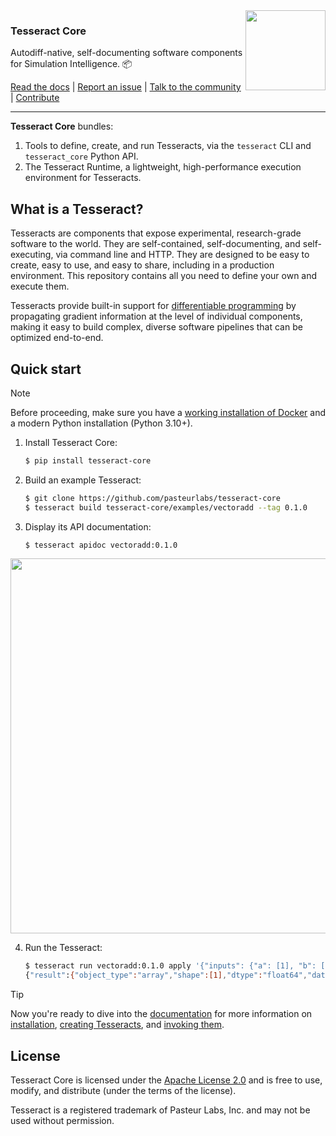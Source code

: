 <img src="docs/static/logo-transparent.png" width="128" align="right">

### Tesseract Core

Autodiff-native, self-documenting software components for Simulation Intelligence. :package:

[Read the docs](https://docs.pasteurlabs.ai/projects/tesseract-core/latest/) |
[Report an issue](https://github.com/pasteurlabs/tesseract-core/issues) |
[Talk to the community](https://si-tesseract.discourse.group/) |
[Contribute](CONTRIBUTING.md)

---

**Tesseract Core** bundles:

1. Tools to define, create, and run Tesseracts, via the `tesseract` CLI and `tesseract_core` Python API.
2. The Tesseract Runtime, a lightweight, high-performance execution environment for Tesseracts.

## What is a Tesseract?

Tesseracts are components that expose experimental, research-grade software to the world. They are self-contained, self-documenting, and self-executing, via command line and HTTP. They are designed to be easy to create, easy to use, and easy to share, including in a production environment. This repository contains all you need to define your own and execute them.

Tesseracts provide built-in support for [differentiable programming](https://docs.pasteurlabs.ai/projects/tesseract-core/latest/content/introduction/differentiable-programming.html) by propagating gradient information at the level of individual components, making it easy to build complex, diverse software pipelines that can be optimized end-to-end.

## Quick start

> [!NOTE]
> Before proceeding, make sure you have a [working installation of Docker](https://docs.docker.com/engine/install/) and a modern Python installation (Python 3.10+).

1. Install Tesseract Core:

   ```bash
   $ pip install tesseract-core
   ```

2. Build an example Tesseract:

   ```bash
   $ git clone https://github.com/pasteurlabs/tesseract-core
   $ tesseract build tesseract-core/examples/vectoradd --tag 0.1.0
   ```

3. Display its API documentation:

   ```bash
   $ tesseract apidoc vectoradd:0.1.0
   ```

<p align="center">
<img src="docs/img/apidoc-screenshot.png" width="600">
</p>

4. Run the Tesseract:

   ```bash
   $ tesseract run vectoradd:0.1.0 apply '{"inputs": {"a": [1], "b": [2]}}'
   {"result":{"object_type":"array","shape":[1],"dtype":"float64","data":{"buffer":[3.0],"encoding":"json"}}}⏎
   ```

> [!TIP]
> Now you're ready to dive into the [documentation](https://docs.pasteurlabs.ai/projects/tesseract-core/latest/) for more information on
[installation](https://docs.pasteurlabs.ai/projects/tesseract-core/latest/content/introduction/installation.html),
[creating Tesseracts](https://docs.pasteurlabs.ai/projects/tesseract-core/latest/content/creating-tesseracts/create.html), and
[invoking them](https://docs.pasteurlabs.ai/projects/tesseract-core/latest/content/using-tesseracts/use.html).

## License

Tesseract Core is licensed under the [Apache License 2.0](LICENSE) and is free to use, modify, and distribute (under the terms of the license).

Tesseract is a registered trademark of Pasteur Labs, Inc. and may not be used without permission.
